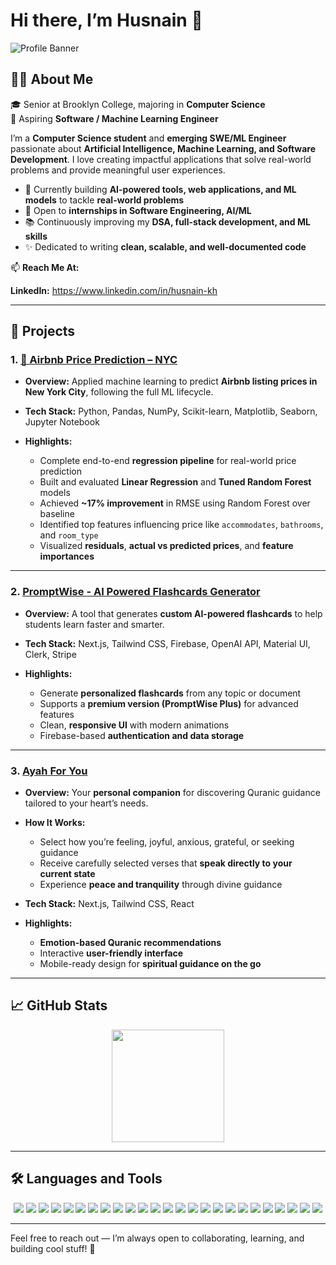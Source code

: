 # Hi there, I’m **Husnain** 👋

![Profile Banner](https://media.licdn.com/dms/image/v2/D4E16AQH7sbymSSep7g/profile-displaybackgroundimage-shrink_350_1400/B4EZg5.UY5GUAY-/0/1753319295465?e=1756944000&v=beta&t=cU9RI5O2LOri5mXs_3AHRCxavV9JvG3v6tSjIWRNrDI)

## 👨‍💻 About Me

🎓 Senior at Brooklyn College, majoring in **Computer Science**  
🔭 Aspiring **Software / Machine Learning Engineer**

I’m a **Computer Science student** and **emerging SWE/ML Engineer** passionate about **Artificial Intelligence, Machine Learning, and Software Development**. I love creating impactful applications that solve real-world problems and provide meaningful user experiences.

- 🌱 Currently building **AI-powered tools, web applications, and ML models** to tackle **real-world problems**  
- 💼 Open to **internships in Software Engineering, AI/ML**  
- 📚 Continuously improving my **DSA, full-stack development, and ML skills**  
- ✨ Dedicated to writing **clean, scalable, and well-documented code**
  
📫 **Reach Me At:** 

**LinkedIn:** https://www.linkedin.com/in/husnain-kh


---

## 🚀 Projects


### 1. [🏡 Airbnb Price Prediction – NYC](https://github.com/huscse/ecornell-project)

* **Overview:** Applied machine learning to predict **Airbnb listing prices in New York City**, following the full ML lifecycle.
* **Tech Stack:** Python, Pandas, NumPy, Scikit-learn, Matplotlib, Seaborn, Jupyter Notebook
  
* **Highlights:**

  * Complete end-to-end **regression pipeline** for real-world price prediction
  * Built and evaluated **Linear Regression** and **Tuned Random Forest** models
  * Achieved **\~17% improvement** in RMSE using Random Forest over baseline
  * Identified top features influencing price like `accommodates`, `bathrooms`, and `room_type`
  * Visualized **residuals**, **actual vs predicted prices**, and **feature importances**
    

---

### 2. [PromptWise - AI Powered Flashcards Generator](https://github.com/huscse/FlashCards-Saas)

* **Overview:** A tool that generates **custom AI-powered flashcards** to help students learn faster and smarter.
* **Tech Stack:** Next.js, Tailwind CSS, Firebase, OpenAI API, Material UI, Clerk, Stripe
* **Highlights:**

  * Generate **personalized flashcards** from any topic or document
  * Supports a **premium version (PromptWise Plus)** for advanced features
  * Clean, **responsive UI** with modern animations
  * Firebase-based **authentication and data storage**

---


### 3. [Ayah For You](https://github.com/huscse/yourayah)

* **Overview:** Your **personal companion** for discovering Quranic guidance tailored to your heart’s needs.
* **How It Works:**

  * Select how you’re feeling, joyful, anxious, grateful, or seeking guidance
  * Receive carefully selected verses that **speak directly to your current state**
  * Experience **peace and tranquility** through divine guidance
* **Tech Stack:** Next.js, Tailwind CSS, React
* **Highlights:**

  * **Emotion-based Quranic recommendations**
  * Interactive **user-friendly interface**
  * Mobile-ready design for **spiritual guidance on the go**

---


## 📈 GitHub Stats

<div align="center">
  <img height="180em" src="https://github-readme-stats.vercel.app/api/top-langs/?username=huscse&layout=compact&theme=radical" />
</div>

---


## 🛠 Languages and Tools

<div align="center">
  <img src="https://img.shields.io/badge/React-61DAFB?style=for-the-badge&logo=react&logoColor=black" />
  <img src="https://img.shields.io/badge/HTML5-E34F26?style=for-the-badge&logo=html5&logoColor=white" />
  <img src="https://img.shields.io/badge/CSS3-1572B6?style=for-the-badge&logo=css3&logoColor=white" />
  <img src="https://img.shields.io/badge/JavaScript-F7DF1E?style=for-the-badge&logo=javascript&logoColor=black" />
  <img src="https://img.shields.io/badge/TypeScript-3178C6?style=for-the-badge&logo=typescript&logoColor=white" />
  <img src="https://img.shields.io/badge/MySQL-4479A1?style=for-the-badge&logo=mysql&logoColor=white" />
  <img src="https://img.shields.io/badge/MongoDB-47A248?style=for-the-badge&logo=mongodb&logoColor=white" />
  <img src="https://img.shields.io/badge/Express.js-000000?style=for-the-badge&logo=express&logoColor=white" />
  <img src="https://img.shields.io/badge/Node.js-339933?style=for-the-badge&logo=nodedotjs&logoColor=white" />
  <img src="https://img.shields.io/badge/Redux-764ABC?style=for-the-badge&logo=redux&logoColor=white" />
  <img src="https://img.shields.io/badge/Tailwind%20CSS-06B6D4?style=for-the-badge&logo=tailwindcss&logoColor=white" />
  <img src="https://img.shields.io/badge/Material--UI-0081CB?style=for-the-badge&logo=mui&logoColor=white" />
  <img src="https://img.shields.io/badge/Chart.js-FF6384?style=for-the-badge&logo=chartdotjs&logoColor=white" />
  <img src="https://img.shields.io/badge/D3.js-F9A03C?style=for-the-badge&logo=d3dotjs&logoColor=black" />
  <img src="https://img.shields.io/badge/Python-3776AB?style=for-the-badge&logo=python&logoColor=white" />
  <img src="https://img.shields.io/badge/scikit--learn-F7931E?style=for-the-badge&logo=scikit-learn&logoColor=white" />
  <img src="https://img.shields.io/badge/Numpy-013243?style=for-the-badge&logo=numpy&logoColor=white" />
  <img src="https://img.shields.io/badge/Pandas-150458?style=for-the-badge&logo=pandas&logoColor=white" />
  <img src="https://img.shields.io/badge/Matplotlib-11557C?style=for-the-badge&logo=matplotlib&logoColor=white" />
  <img src="https://img.shields.io/badge/Seaborn-76B900?style=for-the-badge&logo=seaborn&logoColor=white" />
  <img src="https://img.shields.io/badge/Figma-F24E1E?style=for-the-badge&logo=figma&logoColor=white" />
  <img src="https://img.shields.io/badge/Linux-FCC624?style=for-the-badge&logo=linux&logoColor=black" />
  <img src="https://img.shields.io/badge/Git-F05032?style=for-the-badge&logo=git&logoColor=white" />
  <img src="https://img.shields.io/badge/Java-007396?style=for-the-badge&logo=java&logoColor=white" />
  <img src="https://img.shields.io/badge/PostgreSQL-4169E1?style=for-the-badge&logo=postgresql&logoColor=white" />
</div>

---



Feel free to reach out — I’m always open to collaborating, learning, and building cool stuff! 🚀

